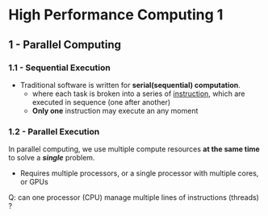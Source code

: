 # High Performance Computing 1

## 1 - Parallel Computing
### 1.1 - Sequential Execution
- Traditional software is written for **serial(sequential) computation**.
  - where each task is broken into a series of [instruction](concepts.md), which are executed in sequence (one after another)
  - **Only one** instruction may execute an any moment

### 1.2 - Parallel Execution
In parallel computing, we use multiple compute resources **at the same time** to solve a **_single_** problem.
- Requires multiple processors, or a single processor with multiple cores, or GPUs

Q: can one processor (CPU) manage multiple lines of instructions (threads) ? 


